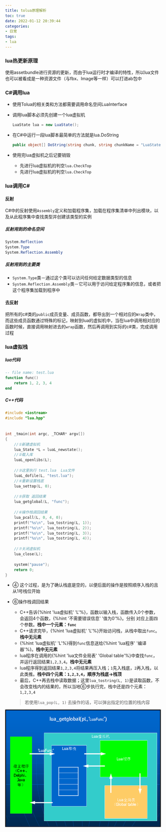 ```yaml
---
title: tolua原理解析
toc: true
date: 2022-01-12 20:39:44
categories:
- 日常
tags:
- lua
---
```


### lua热更新原理

使用assetbundle进行资源的更新，而由于lua运行时才编译的特性，所以lua文件也可以被看成是一种资源文件（与fbx、Image等一样）可以打进ab包中

### C#调用lua

- 使用Tolua的相关类和方法都需要调用命名空间LuaInterface

- 调用lua脚本必须先创建一个lua虚拟机

  ```C#
  LuaState lua = new LuaState();
  ```

- 在C#中运行一段lua脚本最简单的方法就是lua.DoString

  ```c#
  public object[] DoString(string chunk, string chunkName = "LuaState.DoString")
  ```

- 使用完lua虚拟机之后记要销毁

  - 先进行lua虚拟机的判空`lua.CheckTop`
  - 先进行lua虚拟机的判空`lua.CheckTop`

### lua调用C#

#### 反射

C#中的反射使用`Assembly`定义和加载程序集，加载在程序集清单中列出模块，以及从此程序集中查找类型并创建该类型的实例

##### 反射用到的命名空间

```c#
System.Reflection
System.Type
System.Reflection.Assembly
```

##### 反射用到的主要类

- `System.Type`类－通过这个类可以访问任何给定数据类型的信息
- `System.Reflection.Assembly`类－它可以用于访问给定程序集的信息，或者把这个程序集加载到程序中

#### 去反射

把所有的c#类的`public`成员变量、成员函数，都导出到一个相对应的`Wrap`类中，而这些成员函数通过特殊的标记，映射到lua的虚拟机中，当在lua中调用相对应的函数时候，直接调用映射进去的`wrap`函数，然后再调用到实际的c#类，完成调用过程

### lua虚拟栈

##### lua代码

```lua
-- file name: test.lua
function func()
    return 1, 2, 3, 4
end
```

##### C++代码

```c++
#include <iostream>  
#include "lua.hpp"  
 
 
int _tmain(int argc, _TCHAR* argv[])
{
	//①新建虚拟机  
	lua_State *L = luaL_newstate();
	//②载入库  
	luaL_openlibs(L);
 
	//③这里执行 test.lua  Lua文件  
	luaL_dofile(L, "test.lua");
	//④重新设置栈底
	lua_settop(L, 0);
 
	//⑤获取 返回结果  
	lua_getglobal(L, "func");
 
	//⑥操作栈调回结果
	lua_pcall(L, 0, 4, 0);
	printf("%s\n", lua_tostring(L, 1));
	printf("%s\n", lua_tostring(L, 2));
	printf("%s\n", lua_tostring(L, 3));
	printf("%s\n", lua_tostring(L, 4));
 
	//⑦关闭虚拟机  
	lua_close(L);
 
	system("pause");
	return 0;
}
```

* ④ 这个过程，是为了确认栈底是空的，以便后面的操作是按照顺序入栈的且从1号栈位开始

* ⑥操作栈调回结果

  *  C++告诉{%hint 'lua虚拟机' 'L'%}，函数以输入栈，函数传入0个参数，会返回4个函数，{%hint '不需要错误信息' '值为0'%}。分别  对应上面四个参数。**栈中一个元素：`func`**
  * C++请求完毕，{%hint 'lua虚拟机' 'L'%}开始访问栈，从栈中取出`func`。**栈中无元素**
  * {%hint 'lua虚拟机' 'L'%}得到`func`信息送给{%hint 'lua程序' '编译器'%}。**栈中无元素**
  * lua程序在调用的{%hint 'lua文件全局表' 'Global table'%}中查找`func`，并运行返回结果`1,2,3,4`。**栈中无元素**
  *  lua程序得到返回结果`1,2,3,4`将结果再压入栈；`1`先入栈底，`2`再入栈，以此类推。**栈中四个元素：`1,2,3,4`，顺序为栈底->栈顶**
  * 最后，C++再去栈中读取数据；这里`lua_tostring(L, 1)`是读取函数，不会改变栈内的结果的，所以当地⑥步执行完，栈中还是四个元素：`1,2,3,4`

  > 若使用`lua_pop(L, 1)` 去操作的话，可以弹出指定的位置的栈内容

<center>
    <img src="31/lua-stack.gif" />
</center>
